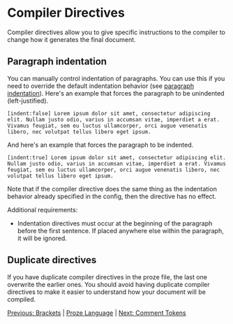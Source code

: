 # Compiler Directives

Compiler directives allow you to give specific instructions to the compiler to change how it generates the final document.

## Paragraph indentation

You can manually control indentation of paragraphs. You can use this if you need to override the default indentation behavior (see [paragraph indentation](./config-compiler.md#paragraph-indentation)). Here's an example that forces the paragraph to be unindented (left-justified).

```proze
[indent:false] Lorem ipsum dolor sit amet, consectetur adipiscing elit. Nullam justo odio, varius in accumsan vitae, imperdiet a erat. Vivamus feugiat, sem eu luctus ullamcorper, orci augue venenatis libero, nec volutpat tellus libero eget ipsum.
```

And here's an example that forces the paragraph to be indented.

```proze
[indent:true] Lorem ipsum dolor sit amet, consectetur adipiscing elit. Nullam justo odio, varius in accumsan vitae, imperdiet a erat. Vivamus feugiat, sem eu luctus ullamcorper, orci augue venenatis libero, nec volutpat tellus libero eget ipsum.
```

Note that if the compiler directive does the same thing as the indentation behavior already specified in the config, then the directive has no effect.

Additional requirements:
- Indentation directives must occur at the beginning of the paragraph before the first sentence. If placed anywhere else within the paragraph, it will be ignored.

## Duplicate directives

If you have duplicate compiler directives in the proze file, the last one overwrite the earlier ones. You should avoid having duplicate compiler directives to make it easier to understand how your document will be compiled.

[Previous: Brackets](./brackets.md) | [Proze Language](./proze-language.md) | [Next: Comment Tokens](./comment-tokens.md)
